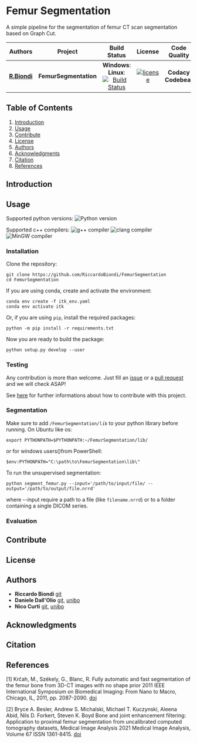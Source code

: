# Femur Segmentation

A simple pipeline for the segmentation of femur CT scan segmentation based on Graph Cut.

| **Authors**  | **Project** |  **Build Status** | **License** | **Code Quality** |
|:------------:|:-----------:|:-----------------:|:-----------:|:----------------:|
| [**R.Biondi**](https://github.com/RiccardoBiondi) | **FemurSegmentation** | **Windows**: **Linux**: [![Build Status](https://travis-ci.com/RiccardoBiondi/FemurSegmentation.svg?token=YRvqSXwHasrnEcL9EuWP&branch=master)](https://travis-ci.com/RiccardoBiondi/FemurSegmentation) |[![license](https://img.shields.io/github/license/mashape/apistatus.svg)]()|**Codacy**  **Codebeat** |

## Table of Contents

  1. [Introduction](#Introdouction)
  2. [Usage](#Usage)
  3. [Contribute](#Contribute)
  4. [License](#Lincense)
  5. [Authors](#Authors)
  6. [Acknowledgments](#Acknowledgments)
  7. [Citation](#Citation)
  8. [References](#Refereces)

## Introduction

## Usage

Supported python versions: ![Python version](https://img.shields.io/badge/python-3.6.*|3.7.*|3.8.*-blue.svg)

Supported c++ compilers: ![g++ compiler](https://img.shields.io/badge/g++-7.*|8.*|9.*-orange.svg)
![clang compiler](https://img.shields.io/badge/clang-3.*|4.*-red.svg)
![MinGW compiler](https://img.shields.io/badge/MinGW-3.*|4.*-green.svg)

### Installation

Clone the repository:

```console
git clone https://github.com/RiccardoBiondi/FemurSegmentation
cd FemurSegmentation
```

If you are using conda, create and activate the environment:

```console
conda env create -f itk_env.yaml
conda env activate itk
```

Or, if you are using `pip`, install the required packages:

```console
python -m pip install -r requirements.txt
```

Now you are ready to build the package:

```console
python setup.py develop --user
```



### Testing

Any contribution is more than welcome. Just fill an [issue](./.github/ISSUE_TEMPLATE.md) or a [pull request](./.github/PULL_REQUEST_TEMPLATE.md) and we will check ASAP!

See [here](https://github.com/RiccardoBiondi/FemurSegmentation/blob/master/CONTRIBUTING.md) for further informations about how to contribute with this project.

### Segmentation

Make sure to add `/FemurSegmentation/lib` to your python library before running. On Ubuntu like os:
```console
export PYTHONPATH=$PYTHONPATH:~/FemurSegmentation/lib/
```

or for windows users()from PowerShell:
```console
$env:PYTHONPATH="C:\path\to\FemurSegmentation\lib\"
```
To run the unsupervised segmentation:
```console
python segment_femur.py --input='/path/to/input/file/ --output='/path/to/output/file.nrrd'
```

where --input require a path to a file (like `filename.nrrd`) or to a folder containing a single DICOM series.

### Evaluation

## Contribute

## License

## Authors

* **Riccardo Biondi** [git](https://github.com/RiccardoBiondi)
* **Daniele Dall'Olio** [git](https://github.com/DanieleDallOlio), [unibo](https://www.unibo.it/sitoweb/daniele.dallolio)
* **Nico Curti** [git](https://github.com/Nico-Curti), [unibo](https://www.unibo.it/sitoweb/nico.curti2)

## Acknowledgments

## Citation

## References

<a id="1">[1]</a>
Krčah, M., Székely, G., Blanc, R.
Fully automatic and fast segmentation of the femur bone from 3D-CT images with no shape prior
2011 IEEE International Symposium on Biomedical Imaging: From Nano to Macro, Chicago, IL, 2011, pp. 2087-2090. [doi](https://doi.org/10.1109/ISBI.2011.5872823)


<a id="2">[2]</a>
Bryce A. Besler, Andrew S. Michalski, Michael T. Kuczynski, Aleena Abid, Nils D. Forkert, Steven K. Boyd
Bone and joint enhancement filtering: Application to proximal femur segmentation from uncalibrated computed tomography datasets,
Medical Image Analysis
2021 Medical Image Analysis, Volume 67 ISSN 1361-8415. [doi](https://doi.org/10.1016/j.media.2020.101887)
